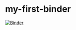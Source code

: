 # my-first-binder
[![Binder](https://mybinder.org/badge_logo.svg)](https://mybinder.org/v2/gh/silkyhairpapi/my-first-binder/tree/main/HEAD)
